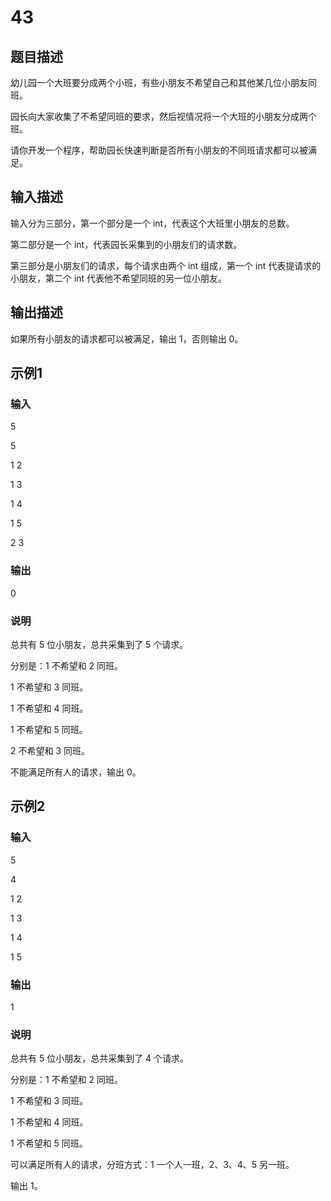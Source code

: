 
# 43

## 题目描述

幼儿园一个大班要分成两个小班，有些小朋友不希望自己和其他某几位小朋友同班。

园长向大家收集了不希望同班的要求，然后视情况将一个大班的小朋友分成两个班。

请你开发一个程序，帮助园长快速判断是否所有小朋友的不同班请求都可以被满足。

## 输入描述

输入分为三部分，第一个部分是一个 int，代表这个大班里小朋友的总数。

第二部分是一个 int，代表园长采集到的小朋友们的请求数。

第三部分是小朋友们的请求，每个请求由两个 int 组成，第一个 int 代表提请求的小朋友，第二个 int 代表他不希望同班的另一位小朋友。

## 输出描述

如果所有小朋友的请求都可以被满足，输出 1，否则输出 0。

## 示例1

### 输入

5

5

1 2

1 3

1 4

1 5

2 3

### 输出

0

### 说明

总共有 5 位小朋友，总共采集到了 5 个请求。

分别是：1 不希望和 2 同班。

1 不希望和 3 同班。

1 不希望和 4 同班。

1 不希望和 5 同班。

2 不希望和 3 同班。

不能满足所有人的请求，输出 0。

## 示例2

### 输入

5

4

1 2

1 3

1 4

1 5

### 输出

1

### 说明

总共有 5 位小朋友，总共采集到了 4 个请求。

分别是：1 不希望和 2 同班。

1 不希望和 3 同班。

1 不希望和 4 同班。

1 不希望和 5 同班。

可以满足所有人的请求，分班方式：1 一个人一班，2、3、4、5 另一班。

输出 1。
